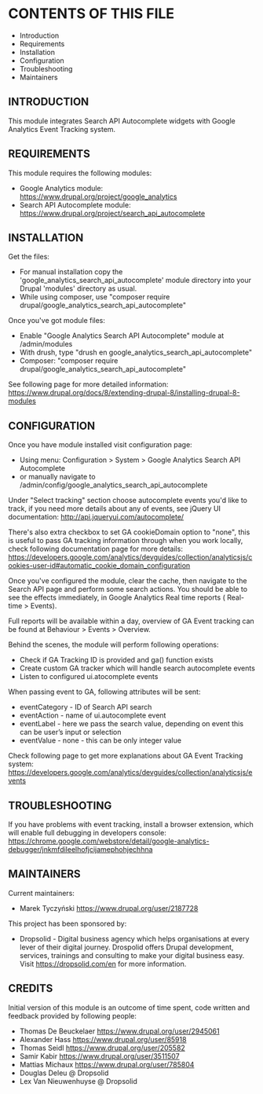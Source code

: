 CONTENTS OF THIS FILE 
=====================
   
 * Introduction
 * Requirements
 * Installation
 * Configuration
 * Troubleshooting
 * Maintainers

INTRODUCTION 
------------
This module integrates Search API Autocomplete widgets 
with Google Analytics Event Tracking system.


REQUIREMENTS 
------------

This module requires the following modules:

* Google Analytics module: 
  <https://www.drupal.org/project/google_analytics>
* Search API Autocomplete module: 
  <https://www.drupal.org/project/search_api_autocomplete>


INSTALLATION 
------------

Get the files:

* For manual installation copy the 'google_analytics_search_api_autocomplete' 
  module directory into your Drupal 'modules' directory as usual.
* While using composer, use 
  "composer require drupal/google_analytics_search_api_autocomplete"

Once you've got module files:

* Enable "Google Analytics Search API Autocomplete" module at /admin/modules
* With drush, type "drush en google_analytics_search_api_autocomplete"
* Composer: "composer require drupal/google_analytics_search_api_autocomplete"

See following page for more detailed information:
<https://www.drupal.org/docs/8/extending-drupal-8/installing-drupal-8-modules>


CONFIGURATION 
-------------

Once you have module installed visit configuration page:
  
* Using menu: Configuration > System > Google Analytics Search API Autocomplete
* or manually navigate to /admin/config/google_analytics_search_api_autocomplete

Under "Select tracking" section choose autocomplete events you'd like to track, 
if you need more details about any of events, see jQuery UI documentation: 
<http://api.jqueryui.com/autocomplete/>

There's also extra checkbox to set GA cookieDomain option to "none", 
this is useful to pass GA tracking information through when you work locally, 
check following documentation page for more details: 
<https://developers.google.com/analytics/devguides/collection/analyticsjs/cookies-user-id#automatic_cookie_domain_configuration>  
   
Once you've configured the module, clear the cache, 
then navigate to the Search API page and perform some search actions.
You should be able to see the effects immediately,
in Google Analytics Real time reports ( Real-time > Events).

Full reports will be available within a day, 
overview of GA Event tracking can be found at Behaviour > Events > Overview.

Behind the scenes, the module will perform following operations:
* Check if GA Tracking ID is provided and ga() function exists
* Create custom GA tracker which will handle search autocomplete events
* Listen to configured ui.atocomplete events

When passing event to GA, following attributes will be sent:
* eventCategory - ID of Search API search 
* eventAction - name of ui.autocomplete event
* eventLabel - here we pass the search value, 
  depending on event this can be user’s input or selection
* eventValue - none - this can be only integer value

Check following page to get more explanations about GA Event Tracking system: 
<https://developers.google.com/analytics/devguides/collection/analyticsjs/events>


TROUBLESHOOTING 
---------------

If you have problems with event tracking, install a browser extension, 
which will enable full debugging in developers console:
<https://chrome.google.com/webstore/detail/google-analytics-debugger/jnkmfdileelhofjcijamephohjechhna> 


MAINTAINERS 
-----------

Current maintainers: 
 * Marek Tyczyński <https://www.drupal.org/user/2187728>

This project has been sponsored by:
 * Dropsolid - Digital business agency 
   which helps organisations at every lever of their digital journey.
   Drospolid offers Drupal development, services, trainings
   and consulting to make your digital business easy. 
   Visit https://dropsolid.com/en for more information. 
 
 
CREDITS 
-------

Initial version of this module is an outcome of time spent, code written 
and feedback provided by following people:  
* Thomas De Beuckelaer <https://www.drupal.org/user/2945061>
* Alexander Hass <https://www.drupal.org/user/85918>
* Thomas Seidl <https://www.drupal.org/user/205582>
* Samir Kabir <https://www.drupal.org/user/3511507>
* Mattias Michaux <https://www.drupal.org/user/785804>
* Douglas Deleu @ Dropsolid
* Lex Van Nieuwenhuyse @ Dropsolid
